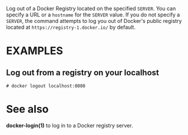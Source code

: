 Log out of a Docker Registry located on the specified `SERVER`. You can
specify a URL or a `hostname` for the `SERVER` value. If you do not specify a
`SERVER`, the command attempts to log you out of Docker's public registry
located at `https://registry-1.docker.io/` by default.  

# EXAMPLES

## Log out from a registry on your localhost

    # docker logout localhost:8080

# See also
**docker-login(1)** to log in to a Docker registry server.
